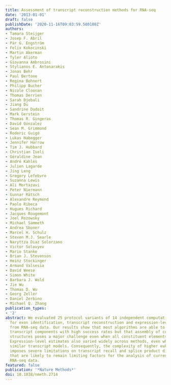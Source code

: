 ```yaml
---
title: Assessment of transcript reconstruction methods for RNA-seq
date: '2013-01-01'
draft: false
publishDate: '2020-11-16T09:03:59.580180Z'
authors:
- Tamara Steijger
- Josep F. Abril
- Pär G. Engström
- Felix Kokocinski
- Martin Akerman
- Tyler Alioto
- Giovanna Ambrosini
- Stylianos E. Antonarakis
- Jonas Behr
- Paul Bertone
- Regina Bohnert
- Philipp Bucher
- Nicole Cloonan
- Thomas Derrien
- Sarah Djebali
- Jiang Du
- Sandrine Dudoit
- Mark Gerstein
- Thomas R. Gingeras
- David Gonzalez
- Sean M. Grimmond
- Roderic Guigó
- Lukas Habegger
- Jennifer Harrow
- Tim J. Hubbard
- Christian Iseli
- Géraldine Jean
- André Kahles
- Julien Lagarde
- Jing Leng
- Gregory Lefebvre
- Suzanna Lewis
- Ali Mortazavi
- Peter Niermann
- Gunnar Rätsch
- Alexandre Reymond
- Paolo Ribeca
- Hugues Richard
- Jacques Rougemont
- Joel Rozowsky
- Michael Sammeth
- Andrea Sboner
- Marcel H. Schulz
- Steven M.J. Searle
- Naryttza Diaz Solorzano
- Victor Solovyev
- Mario Stanke
- Brian J. Stevenson
- Heinz Stockinger
- Armand Valsesia
- David Weese
- Simon White
- Barbara J. Wold
- Jie Wu
- Thomas D. Wu
- Georg Zeller
- Daniel Zerbino
- Michael Q. Zhang
publication_types:
- '2'
abstract: We evaluated 25 protocol variants of 14 independent computational methods
  for exon identification, transcript reconstruction and expression-level quantification
  from RNA-seq data. Our results show that most algorithms are able to identify discrete
  transcript components with high success rates but that assembly of complete isoform
  structures poses a major challenge even when all constituent elements are identified.
  Expression-level estimates also varied widely across methods, even when based on
  similar transcript models. Consequently, the complexity of higher eukaryotic genomes
  imposes severe limitations on transcript recall and splice product discrimination
  that are likely to remain limiting factors for the analysis of current-generation
  RNA-seq data.
featured: false
publication: '*Nature Methods*'
doi: 10.1038/nmeth.2714
---
```



